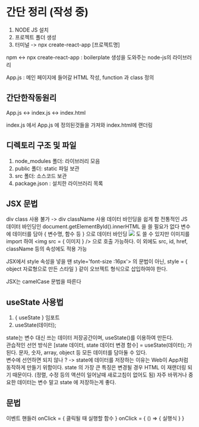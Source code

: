 # 간단 정리 (작성 중)

1. NODE JS 설치
2. 프로젝트 폴더 생성
3. 터미널 -> npx create-react-app [프로젝트명]

npm <-> npx 
create-react-app : boilerplate 생성을 도와주는 node-js의 라이브러리

App.js : 메인 페이지에 들어갈 HTML 작성, function 과 class 정의

## 간단한작동원리 ##

App.js <-> index.js <-> index.html

index.js 에서 App.js 에 정의된것들을 가져와 index.html에 랜더링


## 디렉토리 구조 및 파일 ##
1. node_modules 폴더: 라이브러리 모음
2. public 폴더: static 파일 보관
3. src 폴더: 소스코드 보관
4. package.json : 설치한 라이브러리 목록

## JSX 문법 ##

div class 사용 불가 -> div className 사용
데이터 바인딩을 쉽게 함
전통적인 JS 데이터 바인딩인 document.getElementById().innerHTML 을 쓸 필요가 없다
변수에 데이터를 담아 { 변수명, 함수 등 } 으로 데이터 바인딩
<img src='이미지경로' /> 도 쓸 수 있지만 이미지를 import 하여 <img src = { 이미지 } /> 으로 호출 가능하다.
이 외에도 src, id, href, className 등의 속성에도 적용 가능

JSX에서 style 속성을 넣을 땐 style='font-size  :16px'> 의 문법이 아닌,
style = { object 자료형으로 만든 스타일 } 같이 오브젝트 형식으로 삽입하여야 한다.

JSX는 camelCase 문법을 따른다

## useState 사용법 ##

1. { useState } 임포트
2. useState(데이터);

state는 변수 대신 쓰는 데이터 저장공간이며, useState()를 이용하여 만든다.  
관습적인 선언 방식은 [state 데이터, state 데이터 변경 함수] = useState(데이터); 가 된다.
문자, 숫자, array, object 등 모든 데이터를 담아둘 수 있다.  
변수에 선언하면 되지 않나 ? -> state에 데이터를 저장하는 이유는 Web이 App처럼 동작하게 만들기 위함이다.
state 의 가장 큰 특징은 변경될 경우 HTML 이 재랜더링 되기 때문이다. (정렬, 수정 등의 액션이 일어날때 새로고침이 없어도 됨)
자주 바뀌거나 중요한 데이터는 변수 말고 state 에 저장하는게 좋다.

## 문법 ##

이벤트 핸들러
onClick = { 클릭될 때 실행할 함수 }
onClick = { () => { 실행식 } }
